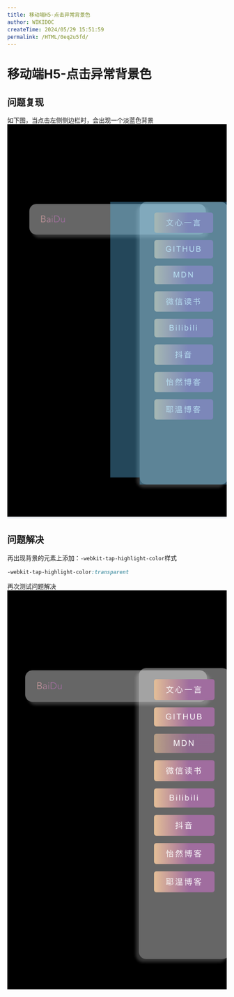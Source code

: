 ```yaml
---
title: 移动端H5-点击异常背景色
author: WIKIDOC
createTime: 2024/05/29 15:51:59
permalink: /HTML/0eq2u5fd/
---
```

# 移动端H5-点击异常背景色


## 问题复现

如下图，当点击左侧侧边栏时，会出现一个淡蓝色背景
![alt text](images/image-1.png)

## 问题解决
再出现背景的元素上添加：`-webkit-tap-highlight-color`样式

```css
-webkit-tap-highlight-color:transparent
```
再次测试问题解决
![alt text](images/image-2.png)